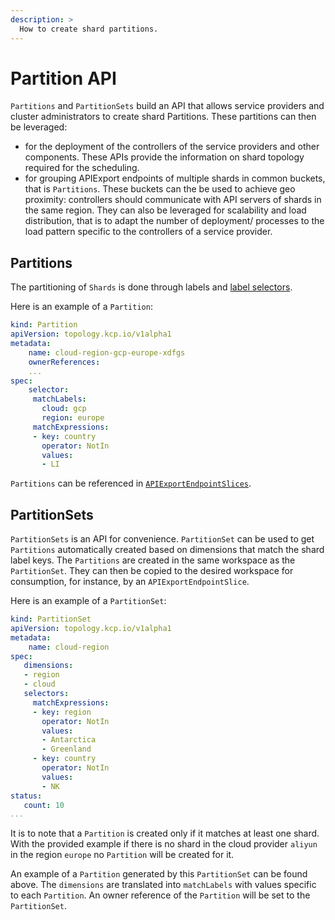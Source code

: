 ```yaml
---
description: >
  How to create shard partitions.
---
```


# Partition API

`Partitions` and `PartitionSets` build an API that allows service providers and cluster administrators to create shard Partitions. These partitions can then be leveraged:

* for the deployment of the controllers of the service providers and other components. These APIs provide the information on shard topology required for the scheduling.
* for grouping APIExport endpoints of multiple shards in common buckets, that is `Partitions`. These buckets can the be used to achieve geo proximity: controllers should communicate with API servers of shards in the same region. They can also be leveraged for scalability and load distribution, that is to adapt the number of deployment/ processes to the load pattern specific to the controllers of a service provider.

## Partitions

The partitioning of `Shards` is done through labels and [label selectors](https://kubernetes.io/docs/concepts/overview/working-with-objects/labels/#label-selectors).

Here is an example of a `Partition`:

```yaml
kind: Partition
apiVersion: topology.kcp.io/v1alpha1
metadata:
    name: cloud-region-gcp-europe-xdfgs
    ownerReferences:
    ...
spec:
    selector:
     matchLabels:
       cloud: gcp
       region: europe
     matchExpressions:
     - key: country
       operator: NotIn
       values:
       - LI
```

`Partitions` can be referenced in [`APIExportEndpointSlices`](../quickstart-tenancy-and-apis.md).

## PartitionSets

`PartitionSets` is  an API for convenience. `PartitionSet` can be used to get `Partitions` automatically created based on dimensions that match the shard label keys. The `Partitions` are created in the same workspace as the `PartitionSet`. They can then be copied to the desired workspace for consumption, for instance, by an `APIExportEndpointSlice`.

Here is an example of a `PartitionSet`:

```yaml
kind: PartitionSet
apiVersion: topology.kcp.io/v1alpha1
metadata:
    name: cloud-region
spec:
   dimensions:
   - region
   - cloud
   selectors:
     matchExpressions:
     - key: region
       operator: NotIn
       values:
       - Antarctica
       - Greenland
     - key: country
       operator: NotIn
       values:
       - NK
status:
   count: 10
...
```

It is to note that a `Partition` is created only if it matches at least one shard. With the provided example if there is no shard in the cloud provider `aliyun` in the region `europe` no `Partition` will be created for it.

An example of a `Partition` generated by this `PartitionSet` can be found above. The `dimensions` are translated into `matchLabels` with values specific to each `Partition`. An owner reference of the `Partition` will be set to the `PartitionSet`.
